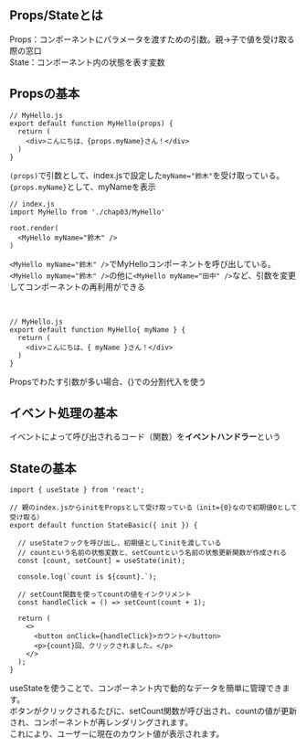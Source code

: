 ## Props/Stateとは
Props：コンポーネントにパラメータを渡すための引数。親→子で値を受け取る際の窓口</br>
State：コンポーネント内の状態を表す変数

## Propsの基本

```
// MyHello.js
export default function MyHello(props) {
  return (
    <div>こんにちは、{props.myName}さん！</div>
  )
}
```
`(props)`で引数として、index.jsで設定した`myName="鈴木"`を受け取っている。</br>
`{props.myName}`として、myNameを表示

```
// index.js
import MyHello from './chap03/MyHello'

root.render(
  <MyHello myName="鈴木" />
)
```
`<MyHello myName="鈴木" />`でMyHelloコンポーネントを呼び出している。</br>
`<MyHello myName="鈴木" />`の他に`<MyHello myName="田中" />`など、引数を変更してコンポーネントの再利用ができる

</br>

```
// MyHello.js
export default function MyHello{ myName } {
  return (
    <div>こんにちは、{ myName }さん！</div>
  )
}
```
Propsでわたす引数が多い場合、{}での分割代入を使う


## イベント処理の基本
イベントによって呼び出されるコード（関数）を**イベントハンドラー**という

## Stateの基本
```
import { useState } from 'react';

// 親のindex.jsからinitをPropsとして受け取っている（init={0}なので初期値0として受け取る）
export default function StateBasic({ init }) {

  // useStateフックを呼び出し、初期値としてinitを渡している
  // countという名前の状態変数と、setCountという名前の状態更新関数が作成される
  const [count, setCount] = useState(init);

  console.log(`count is ${count}.`);

  // setCount関数を使ってcountの値をインクリメント
  const handleClick = () => setCount(count + 1);

  return (
    <>
      <button onClick={handleClick}>カウント</button>
      <p>{count}回、クリックされました。</p>
    </>
  );
}
```
useStateを使うことで、コンポーネント内で動的なデータを簡単に管理できます。</br>
ボタンがクリックされるたびに、setCount関数が呼び出され、countの値が更新され、コンポーネントが再レンダリングされます。</br>
これにより、ユーザーに現在のカウント値が表示されます。</br>



